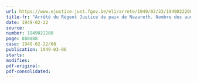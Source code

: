 ```yaml
---
url: https://www.ejustice.just.fgov.be/eli/arrete/1949/02/22/1949022208/justel
title-fr: "Arrêté du Régent Justice de paix de Nazareth. Nombre des audiences. Jours et heures d'ouverture de greffe"
date: 1949-02-22
source:
number: 1949022208
page: 888888
case: 1949-02-22/08
publication: 1949-03-06
starts:
modifies:
pdf-original:
pdf-consolidated:
---
```


